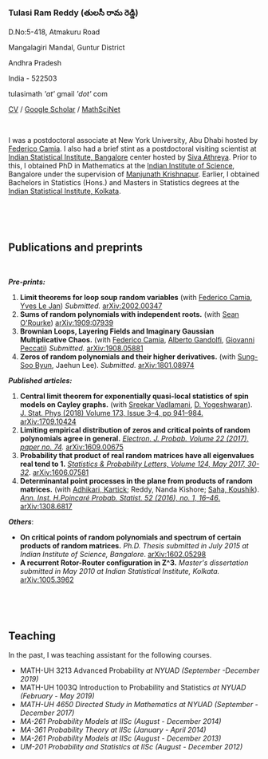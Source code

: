 <h3>Tulasi Ram Reddy (తులసీ రామ రెడ్డి)</h3>
<p>D.No:5-418, Atmakuru Road</p>
<p>Mangalagiri Mandal, Guntur District</p>
<p>Andhra Pradesh</p>
<p>India - 522503</p>
<p>tulasimath <em>&#39;at&#39;</em> gmail <em>&#39;dot&#39;</em> com</p>
<p>                                              <a href='https://www.google.com/url?q=https%3A%2F%2Fwww.dropbox.com%2Fs%2F1q9w97twvrhotrn%2FTulasi_cv.pdf%3Fdl%3D0&amp;sa=D&amp;sntz=1&amp;usg=AFQjCNEjyodjUncQ2pItMG-pcNWJHHD2mw'>CV</a>   /    <a href='https://scholar.google.com/citations?user=n7yu3-8AAAAJ&amp;hl=en'>Google Scholar</a>   /    <a href='https://www.google.com/url?q=https%3A%2F%2Fmathscinet.ams.org%2Fmathscinet%2FMRAuthorID%2F1144801&amp;sa=D&amp;sntz=1&amp;usg=AFQjCNG0LKjNsO49t2IxU8-UP5NvFDdDKA'>MathSciNet</a></p>
<p>&nbsp;</p>
<p>I was a postdoctoral associate at New York University, Abu Dhabi hosted by <a href='https://www.google.com/url?q=https%3A%2F%2Fnyuad.nyu.edu%2Fen%2Facademics%2Fdivisions%2Fscience%2Ffaculty%2Ffederico-camia.html&amp;sa=D&amp;sntz=1&amp;usg=AFQjCNGdLM53KwUnDPq5L63yI6JWUP9cVw'>Federico Camia</a>. I also had a brief stint as a postdoctoral visiting scientist at <a href='http://www.google.com/url?q=http%3A%2F%2Fwww.isibang.ac.in%2F&amp;sa=D&amp;sntz=1&amp;usg=AFQjCNEScl8qTlGMQgClYj3MZpUZHnnPTw'>Indian Statistical Institute, Bangalore</a> center hosted by <a href='http://www.google.com/url?q=http%3A%2F%2Fwww.isibang.ac.in%2F~athreya%2F&amp;sa=D&amp;sntz=1&amp;usg=AFQjCNG0nBlGEsO-Rwn--p4v3w5YRiCtEg'>Siva Athreya</a>. Prior to this, I obtained PhD in Mathematics at the <a href='http://www.google.com/url?q=http%3A%2F%2Fwww.iisc.ac.in%2F&amp;sa=D&amp;sntz=1&amp;usg=AFQjCNHfBEObh5iqoVDWUIX8tssN0PwxIQ'>Indian Institute of Science</a>, Bangalore under the supervision of <a href='http://www.google.com/url?q=http%3A%2F%2Fmath.iisc.ac.in%2F~manju%2F&amp;sa=D&amp;sntz=1&amp;usg=AFQjCNFqjMJOQNyDmEYEGK6Bz9354ZfGfw'>Manjunath Krishnapur</a>. Earlier, I obtained Bachelors in Statistics (Hons.) and Masters in Statistics degrees at the <a href='http://www.google.com/url?q=http%3A%2F%2Fwww.isical.ac.in%2F&amp;sa=D&amp;sntz=1&amp;usg=AFQjCNH4XOwfX7NoJSxTWA8Qp1N5J5MmXA'>Indian Statistical Institute, Kolkata</a>.</p>
<p>&nbsp;</p>
<p>&nbsp;</p>
<h2>Publications and preprints</h2>
<p>&nbsp;</p>
<p>        <strong><em>Pre-prints:</em></strong></p>
<ol>
<li><strong>Limit theorems for loop soup random variables</strong>  (with <a href='https://www.google.com/url?q=https%3A%2F%2Fnyuad.nyu.edu%2Fen%2Facademics%2Fdivisions%2Fscience%2Ffaculty%2Ffederico-camia.html&amp;sa=D&amp;sntz=1&amp;usg=AFQjCNGdLM53KwUnDPq5L63yI6JWUP9cVw'>Federico Camia</a>, <a href='https://www.google.com/url?q=https%3A%2F%2Fwww.imo.universite-paris-saclay.fr%2F~lejan%2F&amp;sa=D&amp;sntz=1&amp;usg=AFQjCNEKXqM8-SZgjPIs1tkWe365hj8Uag'>Yves Le Jan</a>) <em>Submitted.</em> <a href='https://www.google.com/url?q=https%3A%2F%2Farxiv.org%2Fabs%2F2002.00347&amp;sa=D&amp;sntz=1&amp;usg=AFQjCNFMB5ibIdUZ2gOcDSPguqrxnqSBlA'>arXiv:2002.00347</a> </li>
<li><strong>Sums of random polynomials with independent roots.</strong> (with <a href='https://www.google.com/url?q=https%3A%2F%2Fmath.colorado.edu%2F~seor3821%2F&amp;sa=D&amp;sntz=1&amp;usg=AFQjCNEoIZdaxCs2wKt0ZG1Aovg0-5in4w'>Sean O&#39;Rourke</a>) <a href='https://www.google.com/url?q=https%3A%2F%2Farxiv.org%2Fabs%2F1909.07939&amp;sa=D&amp;sntz=1&amp;usg=AFQjCNExObPnzIP2Kop-2Syph-XSMKUKDQ'>arXiv:1909:07939</a></li>
<li><strong>Brownian Loops, Layering Fields and Imaginary Gaussian Multiplicative Chaos.</strong> (with <a href='https://www.google.com/url?q=https%3A%2F%2Fnyuad.nyu.edu%2Fen%2Facademics%2Fdivisions%2Fscience%2Ffaculty%2Ffederico-camia.html&amp;sa=D&amp;sntz=1&amp;usg=AFQjCNGdLM53KwUnDPq5L63yI6JWUP9cVw'>Federico Camia</a>, <a href='https://www.google.com/url?q=https%3A%2F%2Fnyuad.nyu.edu%2Fen%2Facademics%2Fdivisions%2Fscience%2Ffaculty%2Falberto-gandolfi.html&amp;sa=D&amp;sntz=1&amp;usg=AFQjCNE4rEdkLB8q6DMxDuRFIay6-wr6jg'>Alberto Gandolfi</a>, <a href='https://www.google.com/url?q=https%3A%2F%2Fsites.google.com%2Fsite%2Fgiovannipeccati%2FHome&amp;sa=D&amp;sntz=1&amp;usg=AFQjCNHHYw1r7qg8zvecgJB4NczU8_EA7g'>Giovanni Peccati</a>) <em>Submitted.</em> <a href='https://www.google.com/url?q=https%3A%2F%2Farxiv.org%2Fabs%2F1908.05881&amp;sa=D&amp;sntz=1&amp;usg=AFQjCNFiwjnPbhpsy7DRWX_0L_2Em1sDbg'>arXiv:1908.05881</a></li>
<li><strong>Zeros of random polynomials and their higher derivatives.</strong> (with <a href='https://scholar.google.com/citations?user=d6ybGvMAAAAJ&amp;hl=en'>Sung-Soo Byun</a>, Jaehun Lee). <em>Submitted.</em> <a href='https://www.google.com/url?q=https%3A%2F%2Farxiv.org%2Fabs%2F1801.08974&amp;sa=D&amp;sntz=1&amp;usg=AFQjCNF-j1ShNbl3AhQmkTz94go02ZQeww'>arXiv:1801.08974</a> </li>

</ol>
<p>        <strong><em>Published articles:</em></strong></p>
<ol>
<li><strong>Central limit theorem for exponentially quasi-local statistics of spin models on Cayley graphs.</strong>  (with <a href='http://www.google.com/url?q=http%3A%2F%2Fmath.tifrbng.res.in%2F~sreekar%2FSite%2FHome.html&amp;sa=D&amp;sntz=1&amp;usg=AFQjCNEJ3nsCsyE6QF5kUl_YTxt4W5qGag'>Sreekar Vadlamani</a>, <a href='https://www.google.com/url?q=https%3A%2F%2Fsites.google.com%2Fsite%2Fyogeshwaranacademics%2Fhome%3Fauthuser%3D0&amp;sa=D&amp;sntz=1&amp;usg=AFQjCNG-1MZ6p2vSPQJXgNHs8H1cQdGV1g'>D. Yogeshwaran</a>).  <a href='https://www.google.com/url?q=https%3A%2F%2Flink.springer.com%2Farticle%2F10.1007%2Fs10955-018-2026-9&amp;sa=D&amp;sntz=1&amp;usg=AFQjCNFXORnQMJuxpmmVj1Fq68NHJf4N9A'>J. Stat. Phys (2018) Volume 173, Issue 3–4, pp 941–984.</a>  <a href='http://www.google.com/url?q=http%3A%2F%2Fwww.arxiv.org%2Fabs%2F1709.10424&amp;sa=D&amp;sntz=1&amp;usg=AFQjCNE5W4muyc1HnCEhKPl6UwWx04DY5w'>arXiv:1709.10424</a></li>
<li><strong>Limiting empirical distribution of zeros and critical points of random polynomials agree in general.</strong>   <a href='https://www.google.com/url?q=https%3A%2F%2Fprojecteuclid.org%2Feuclid.ejp%2F1505268105&amp;sa=D&amp;sntz=1&amp;usg=AFQjCNHbzK-GMHDnYH1zmStd_E4EMZU_Fw'><em>Electron. J. Probab. Volume 22 (2017), paper no. 74</em></a><em>.</em>  <a href='http://www.google.com/url?q=http%3A%2F%2Farxiv.org%2Fabs%2F1609.00675&amp;sa=D&amp;sntz=1&amp;usg=AFQjCNFVYj26cd2n0PSJdCYvbBRFV0qPKA'>arXiv:1609.00675</a></li>
<li><strong>Probability that product of real random matrices have all eigenvalues real tend to 1.</strong>   <a href='http://www.google.com/url?q=http%3A%2F%2Fwww.sciencedirect.com%2Fscience%2Farticle%2Fpii%2FS016771521730007X&amp;sa=D&amp;sntz=1&amp;usg=AFQjCNG6XvPcrR1riAPcIRAa6ITOdCbvZg'><em>Statistics &amp; Probability Letters, Volume 124, May 2017, 30-32</em></a>.  <a href='http://www.google.com/url?q=http%3A%2F%2Farxiv.org%2Fabs%2F1606.07581&amp;sa=D&amp;sntz=1&amp;usg=AFQjCNEARqr6NAATHhQTy5iG7GP9A0fMyQ'>arXiv:1606.07581</a></li>
<li><strong>Determinantal point processes in the plane from products of random matrices.</strong>  (with <a href='https://www.google.com/url?q=https%3A%2F%2Fsites.google.com%2Fsite%2Fkartickmath%2F&amp;sa=D&amp;sntz=1&amp;usg=AFQjCNF5zfov3XP37_Rnae6QU5Dd1u_7RQ'>Adhikari, Kartick</a>; Reddy, Nanda Kishore; <a href='https://www.google.com/url?q=https%3A%2F%2Fsites.google.com%2Fsite%2Fsahakou%2Fhome&amp;sa=D&amp;sntz=1&amp;usg=AFQjCNHNKVh6atiqESnAlkQ3XtkMSV_YGg'>Saha, Koushik</a>).  <a href='http://www.google.com/url?q=http%3A%2F%2Fprojecteuclid.org%2Feuclid.aihp%2F1452089258&amp;sa=D&amp;sntz=1&amp;usg=AFQjCNHr6kOgHjYB0fDMiiaIwqmtEui5EQ'><em>Ann. Inst. H.Poincaré Probab. Statist. 52 (2016), no. 1, 16–46</em>.</a>   <a href='http://www.google.com/url?q=http%3A%2F%2Farxiv.org%2Fabs%2F1308.6817&amp;sa=D&amp;sntz=1&amp;usg=AFQjCNEF_obWvk2gxsp9Np5d2zQNJJyaOA'>arXiv:1308.6817</a></li>

</ol>
<p>        <strong><em>Others</em></strong>:</p>
<ul>
<li><strong>On critical points of random polynomials and spectrum of certain products of random matrices.</strong> <em>Ph.D. Thesis submitted in July 2015 at Indian Institute of Science, Bangalore</em>.  <a href='http://www.google.com/url?q=http%3A%2F%2Farxiv.org%2Fabs%2F1602.05298&amp;sa=D&amp;sntz=1&amp;usg=AFQjCNEF7KG1i8z9DTwQwKRwUGyc44OIRw'>arXiv:1602.05298</a></li>
<li><strong>A recurrent Rotor-Router configuration in Z^3.</strong> <em>Master&#39;s dissertation submitted in May 2010 at Indian Statistical Institute, Kolkata.</em>  <a href='http://www.google.com/url?q=http%3A%2F%2Farxiv.org%2Fabs%2F1005.3962&amp;sa=D&amp;sntz=1&amp;usg=AFQjCNEzRfCKeL1N9B8jbwuu4yFsW5NZEg'>arXiv:1005.3962</a></li>

</ul>
<p>&nbsp;</p>
<p>&nbsp;</p>
<h2>Teaching</h2>
<p>In the past, I was teaching assistant for the following courses.</p>
<ul>
<li>MATH-UH 3213 Advanced Probability <em>at  NYUAD (September -December 2019)</em></li>
<li>MATH-UH 1003Q Introduction to Probability and Statistics <em>at NYUAD (February - May 2019)</em></li>
<li><em>MATH-UH 4650 Directed Study in Mathematics at NYUAD (September -December 2017)</em></li>
<li><em>MA-261 Probability Models at IISc  (August - December 2014)</em></li>
<li><em>MA-361 Probability Theory at IISc (January - April 2014)</em></li>
<li><em>MA-261 Probability Models at IISc (August - December 2013)</em></li>
<li><em>UM-201 Probability and Statistics at IISc (August - December 2012)</em></li>

</ul>
<p>&nbsp;</p>
<p>&nbsp;</p>
